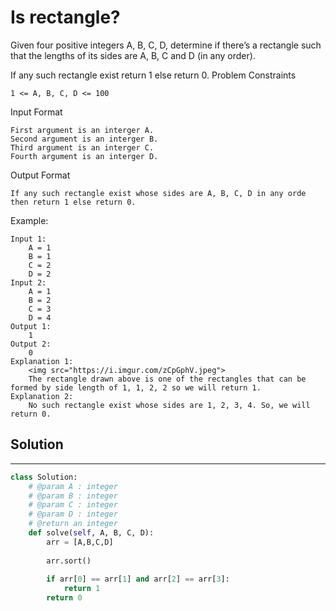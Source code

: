 <h1>Is rectangle?</h1>

<p>
Given four positive integers A, B, C, D, determine if there’s a rectangle such that the lengths of its sides are A, B, C and D (in any order).

If any such rectangle exist return 1 else return 0.
Problem Constraints

    1 <= A, B, C, D <= 100
Input Format

    First argument is an interger A.
    Second argument is an interger B.
    Third argument is an interger C.
    Fourth argument is an interger D.
Output Format
    
    If any such rectangle exist whose sides are A, B, C, D in any orde then return 1 else return 0.
Example:

    Input 1:
        A = 1
        B = 1
        C = 2
        D = 2
    Input 2:
        A = 1
        B = 2
        C = 3
        D = 4
    Output 1:
        1
    Output 2:
        0
    Explanation 1:
        <img src="https://i.imgur.com/zCpGphV.jpeg">
        The rectangle drawn above is one of the rectangles that can be formed by side length of 1, 1, 2, 2 so we will return 1.
    Explanation 2:
        No such rectangle exist whose sides are 1, 2, 3, 4. So, we will return 0.

<h2>Solution</h2>

***

```python
class Solution:
    # @param A : integer
    # @param B : integer
    # @param C : integer
    # @param D : integer
    # @return an integer
    def solve(self, A, B, C, D):
        arr = [A,B,C,D]
    
        arr.sort()
        
        if arr[0] == arr[1] and arr[2] == arr[3]:
            return 1
        return 0
```